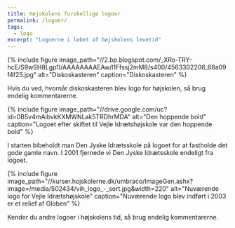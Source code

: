 ```yaml
---
title: Højskolens forskellige logoer
permalink: /logoer/
tags:
  - logo
excerpt: "Logoerne i løbet af højskolens levetid"
---
```


{% include figure
    image_path="//2.bp.blogspot.com/_XRo-TRY-hcE/S9wSH8Lgp1I/AAAAAAAAEAw/l1Ffssj2mM8/s400/4563302206_68a09f4f25.jpg"
    alt="Diskoskasteren"
    caption="Diskoskasteren" %}

Hvis du ved, hvornår diskoskasteren blev logo for højskolen, så brug endelig kommentarerne.

{% include figure
    image_path="//drive.google.com/uc?id=0B5v4mAibvkKXMWNLak5TRDhrMDA"
    alt="Den hoppende bold"
    caption="Logoet efter skiftet til Vejle Idrætshøjskole var den hoppende bold" %}

I starten bibeholdt man Den Jyske Idrætsskole på logoet for at fastholde det gode gamle navn. I 2001 fjernede vi Den Jyske Idrætsskole endeligt fra logoet.

{% include figure
    image_path="//kurser.hojskolerne.dk/umbraco/ImageGen.ashx?image=/media/502434/vih_logo_-_sort.jpg&width=220"
    alt="Nuværende logo for Vejle Idrætshøjskole"
    caption="Nuværende logo blev indført i 2003 er et relief af Globen" %}

Kender du andre logoer i højskolens tid, så brug endelig kommentarerne.
